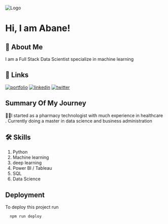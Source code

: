 
![Logo](https://github-readme-stats.vercel.app/api?username=atem&&show_icons=true&title_color=bb2acf&text_color=daf7dc&bg)


# Hi, I am Abane!

## 🚀 About Me
I am a Full Stack Data Scientist specialize in machine learning

## 🔗 Links
[![portfolio](https://img.shields.io/badge/my_portfolio-000?style=for-the-badge&logo=ko-fi&logoColor=white)](https://katherineoelsner.com/)
[![linkedin](https://img.shields.io/badge/linkedin-0A66C2?style=for-the-badge&logo=linkedin&logoColor=white)](https://www.linkedin.com/)
[![twitter](https://img.shields.io/badge/twitter-1DA1F2?style=for-the-badge&logo=twitter&logoColor=white)](https://twitter.com/)


## Summary Of My Journey
👩‍💻I started as a pharmacy technologist with much experience in healthcare
. Currently doing a master in data science and business administration



## 🛠 Skills
1. Python
2. Machine learning
3. deep learning
4. Power BI / Tableau
5. SQL
6. Data Science

## Deployment

To deploy this project run

```bash
  npm run deploy
```

